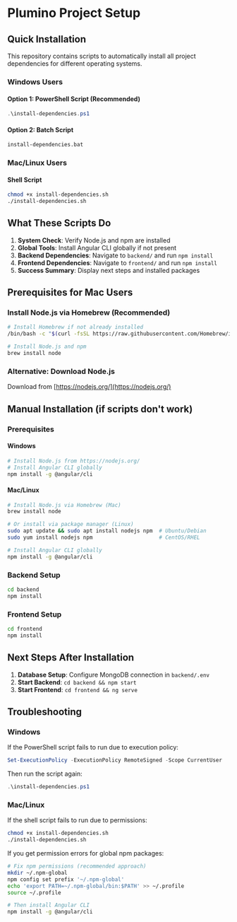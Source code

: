 # Plumino Project Setup

## Quick Installation

This repository contains scripts to automatically install all project dependencies for different operating systems.

### Windows Users

#### Option 1: PowerShell Script (Recommended)
```powershell
.\install-dependencies.ps1
```

#### Option 2: Batch Script
```cmd
install-dependencies.bat
```

### Mac/Linux Users

#### Shell Script
```bash
chmod +x install-dependencies.sh
./install-dependencies.sh
```

## What These Scripts Do

1. **System Check**: Verify Node.js and npm are installed
2. **Global Tools**: Install Angular CLI globally if not present
3. **Backend Dependencies**: Navigate to `backend/` and run `npm install`
4. **Frontend Dependencies**: Navigate to `frontend/` and run `npm install`
5. **Success Summary**: Display next steps and installed packages

## Prerequisites for Mac Users

### Install Node.js via Homebrew (Recommended)
```bash
# Install Homebrew if not already installed
/bin/bash -c "$(curl -fsSL https://raw.githubusercontent.com/Homebrew/install/HEAD/install.sh)"

# Install Node.js and npm
brew install node
```

### Alternative: Download Node.js
Download from [https://nodejs.org/](https://nodejs.org/)

## Manual Installation (if scripts don't work)

### Prerequisites

#### Windows
```bash
# Install Node.js from https://nodejs.org/
# Install Angular CLI globally
npm install -g @angular/cli
```

#### Mac/Linux
```bash
# Install Node.js via Homebrew (Mac)
brew install node

# Or install via package manager (Linux)
sudo apt update && sudo apt install nodejs npm  # Ubuntu/Debian
sudo yum install nodejs npm                     # CentOS/RHEL

# Install Angular CLI globally
npm install -g @angular/cli
```

### Backend Setup
```bash
cd backend
npm install
```

### Frontend Setup
```bash
cd frontend  
npm install
```

## Next Steps After Installation

1. **Database Setup**: Configure MongoDB connection in `backend/.env`
2. **Start Backend**: `cd backend && npm start`
3. **Start Frontend**: `cd frontend && ng serve`

## Troubleshooting

### Windows
If the PowerShell script fails to run due to execution policy:
```powershell
Set-ExecutionPolicy -ExecutionPolicy RemoteSigned -Scope CurrentUser
```

Then run the script again:
```powershell
.\install-dependencies.ps1
```

### Mac/Linux
If the shell script fails to run due to permissions:
```bash
chmod +x install-dependencies.sh
./install-dependencies.sh
```

If you get permission errors for global npm packages:
```bash
# Fix npm permissions (recommended approach)
mkdir ~/.npm-global
npm config set prefix '~/.npm-global'
echo 'export PATH=~/.npm-global/bin:$PATH' >> ~/.profile
source ~/.profile

# Then install Angular CLI
npm install -g @angular/cli
```